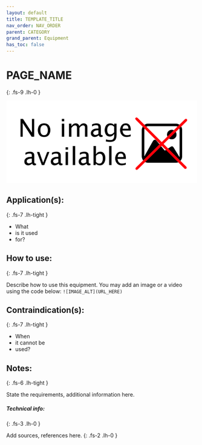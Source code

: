 ```yaml
---
layout: default
title: TEMPLATE_TITLE
nav_order: NAV_ORDER
parent: CATEGORY
grand_parent: Equipment
has_toc: false
---
```


# PAGE_NAME
{: .fs-9 .lh-0 }

![IMAGE_ALT](../assets/NoImage.png)

## Application(s):
{: .fs-7 .lh-tight }

- What
- is it used
- for?

## How to use:
{: .fs-7 .lh-tight }

Describe how to use this equipment. You may add an image or a video using the code below:
`![IMAGE_ALT](URL_HERE)`

## Contraindication(s):
{: .fs-7 .lh-tight }

- When
- it cannot be
- used?

## Notes:
{: .fs-6 .lh-tight }

State the requirements, additional information here.

##### Technical info:
{: .fs-3 .lh-0 }

Add sources, references here.
{: .fs-2 .lh-0 }